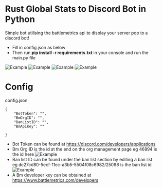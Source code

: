 # Rust Global Stats to Discord Bot in Python
Simple bot utilising the battlemetrics api to display your server pop to a discord bot!

* Fill in config.json as below
* Then run **pip install -r requirements.txt** in your console and run the main.py file


![Example](https://cdn.discordapp.com/attachments/860941782887039007/955834595574685707/Screenshot_2022-03-22_at_14.16.37.png)
![Example](https://cdn.discordapp.com/attachments/860941782887039007/955834595138502666/Screenshot_2022-03-22_at_14.21.28.png)
![Example](https://cdn.discordapp.com/attachments/860941782887039007/955834594622595072/Screenshot_2022-03-22_at_14.14.29.png)
![Example](https://cdn.discordapp.com/attachments/860941782887039007/955834594169585764/Screenshot_2022-03-22_at_14.14.07.png)


# Config
config.json

```
{
    "BotToken": "",
    "BmOrgID": "",
    "BanListID": "",
    "BmApiKey": ""

}
```
* Bot Token can be found at https://discord.com/developers/applications
* Bm Org ID is the id at the end on the org management page eg 46894 is the id here 
![Example](https://cdn.discordapp.com/attachments/860941782887039007/955835388876967978/Screenshot_2022-03-22_at_14.28.19.png)
* Ban list ID can be found under the ban list section by editing a ban list eg dc27cd80-5ecf-11ec-a3b5-5504f08c6982/25068 is the ban list id
![Example](https://cdn.discordapp.com/attachments/860941782887039007/955836171118850129/Screenshot_2022-03-22_at_14.31.19.png)
* A Bm developer key can be obtained at https://www.battlemetrics.com/developers
